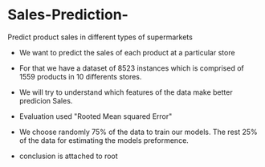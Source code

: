 # Sales-Prediction-
Predict product sales in different types of supermarkets


-  We want to predict the sales of each product at a
   particular store
   
-  For that we have a dataset of 8523 instances which
   is comprised of 1559 products in 10 differents
   stores.
   
-  We will try to understand which features of the
   data make better predicion Sales.
   
-  Evaluation used "Rooted Mean squared Error" 

-  We choose randomly 75% of the data to train our
   models. The rest 25% of the data
   for estimating the models preformence.

- conclusion is attached to root 
